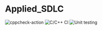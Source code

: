 # Applied_SDLC
![cppcheck-action](https://github.com/99002607/Applied_SDLC/workflows/cppcheck-action/badge.svg)
![C/C++ CI](https://github.com/99002607/Applied_SDLC/workflows/C/C++%20CI/badge.svg)
![Unit testing](https://github.com/99002607/Applied_SDLC/workflows/Unit%20testing/badge.svg)

